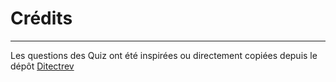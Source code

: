 # Crédits

---

Les questions des Quiz ont été inspirées ou directement copiées depuis le dépôt [Ditectrev](https://github.com/Ditectrev/Professional-Scrum-Developer-I-PSD-I-Practice-Tests-Exams-Questions-Answers)

